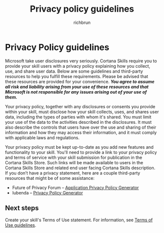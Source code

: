 ﻿---
title: Privacy policy guidelines 
description: Provides guidelines for creating a privacy policy for your Cortana skill
author: richbrun
label: Conceptual

ms.assetid: 04D98CB2-0FA0-463D-ABB5-EDAEFA74C1E7
ms.author: wdg-dev-content
ms.date: 4/25/2017
ms.topic: article
ms.prod: cortana
keywords: cortana
---


# Privacy Policy guidelines

Microsoft take user disclosures very seriously. Cortana Skills require you to provide your skill users with a privacy policy explaining how you collect, use, and share user data. Below are some guidelines and third-party resources to help you fulfill these requirements. Please be advised that these resources are provided for your convenience. ***You agree to assume all risk and liability arising from your use of these resources and that Microsoft is not responsible for any issues arising out of your use of them.***


Your privacy policy, together with any disclosures or consents you provide within your skill, must disclose how your skill collects, uses, and shares user data, including the types of parties with whom it's shared. You must limit your use of the data to the activities described in the disclosures. It must also describe the controls that users have over the use and sharing of their information and how they may access their information, and it must comply with applicable laws and regulations. 

Your privacy policy must be kept up-to-date as you add new features and functionality to your skill. You'll need to provide a link to your privacy policy and terms of service with your skill submission for publication in the Cortana Skills Store. Such links will be made available to users in the Cortana Skills Store and related end user facing Cortana Skills description. If you don’t have a privacy statement, here are a couple third-party resources that might be of some assistance:

* Future of Privacy Forum – [Application Privacy Policy Generator](http://www.applicationprivacy.org/do-tools/privacy-policy-generator/)
* Iubenda – [Privacy Policy Generator](http://www.iubenda.com/en)

## Next steps

Create your skill's Terms of Use statement. For information, see [Terms of Use guidelines](terms-of-use.md). 